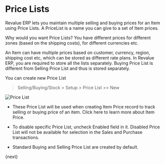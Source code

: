 # Price Lists

Revalue ERP lets you maintain multiple selling and buying prices for an Item using Price Lists. A PriceList is a name you can give to a set of Item prices. 

Why would you want Price Lists? You have different prices for different zones (based on the shipping costs), for different currencies etc.

An Item can have multiple prices based on customer, currency, region, shipping cost etc, which can be stored as different rate plans. In Revalue ERP, you are required to store all the lists separately. Buying Price List is different from Selling Price List and thus is stored separately.

You can create new Price List

> Selling/Buying/Stock  > Setup > Price List >> New

<img class="screenshot" alt="Price List" src="{{docs_base_url}}/assets/img/price-list/price-list.png">

* These Price List will be used when creating Item Price record to track selling or buying price of an item. Click here to learn more about Item Price.

* To disable specific Price List, uncheck Enabled field in it. Disabled Price List will not be available for selection in the Sales and Purchase transactions.

* Standard Buying and Selling Price List are created by default.

{next}
